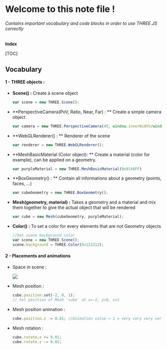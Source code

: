 # Welcome to this note file !

###### Contains important vocabulary and code blocks in order to use THREE.JS correctly



**Index**

[TOC]



## Vocabulary

#### 1 - THREE objects :

- **Scene() :** Create à scene object 

  ```javascript
  var scene = new THREE.Scene();
  ```

- **PerspectiveCamera(PoV, Ratio, Near, Far) : ** Create a simple camera object

  ```javascript
  var camera = new THREE.PerspectiveCamera(45, window.innerWidth/window.innerHeight, 1, 500)
  ```

- **WebGLRenderer() : ** Renderer of the scene

  ```javascript
  var renderer = new THREE.WebGLRenderer();
  ```

- **MeshBasicMaterial (Color object): ** Create a material (color for example), can be applied on a geometry. 

  ```js
  var purpleMaterial = new THREE.MeshBasicMaterial(0x9146FF)
  ```

- **BoxGeometry() : ** Contain all informations about a geometry (points, faces, …)

  ```js
  var cubeGeometry = new THREE.BoxGeometry();
  ```

- **Mesh(geometry, material) :** Takes a geometry and a material and mix them together to give the actual object that will be rendered

  ```js
  var cube = new Mesh(cubeGeometry, purpleMaterial);
  ```

- **Color() :** To set a color for every elements that are not Geometry objects

  ```js
  //Set scene background color
  var scene = new THREE.Scene();
  scene.background = THREE.Color(0x121212);
  ```

#### 2 - Placements and animations

- Space in scene :

  ![](/home/enzo/Documents/GIMP/GridThreejsNotes.png)

- Mesh position :

  ```js
  cube.position.set(-2, 0, 1);
  // Set position of Mesh 'cube' at x=-2, y=0, z=1
  ```

- Mesh position animation :

  ```js
  cube.position.z -= 0.01; //Animation value > 1 = very very very very fast :)
  ```

- Mesh rotation :

  ```js
  cube.rotate.x += 0.01;
  cube.rotate.z -= 0.02;
  ```

  

